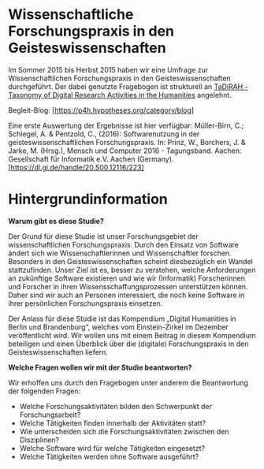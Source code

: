 # Wissenschaftliche Forschungspraxis in den Geisteswissenschaften

Im Sommer 2015 bis Herbst 2015 haben wir eine Umfrage zur Wissenschaftlichen Forschungspraxis in den Geisteswissenschaften durchgeführt. Der dabei genutzte Fragebogen ist strukturell an [TaDiRAH - Taxonomy of Digital Research Activities in the Humanities](http://tadirah.dariah.eu/vocab/index.php) angelehnt. 

Begleit-Blog: [https://p4h.hypotheses.org/category/blog]

Eine erste Auswertung der Ergebnisse ist hier verfügbar:
Müller-Birn, C.; Schlegel, A. & Pentzold, C., (2016): Softwarenutzung in der geisteswissenschaftlichen Forschungspraxis. In: Prinz, W., Borchers, J. & Jarke, M. (Hrsg.), Mensch und Computer 2016 - Tagungsband. Aachen: Gesellschaft für Informatik e.V. Aachen (Germany). [https://dl.gi.de/handle/20.500.12116/223]

# Hintergrundinformation

**Warum gibt es diese Studie?**

Der Grund für diese Studie ist unser Forschungsgebiet der wissenschaftlichen Forschungspraxis. Durch den Einsatz von Software ändert sich wie Wissenschaftlerinnen und Wissenschaftler forschen. Besonders in den Geisteswissenschaften scheint diesbezüglich ein Wandel stattzufinden. Unser Ziel ist es, besser zu verstehen, welche Anforderungen an zukünftige Software existieren und wie wir (Informatik) Forscherinnen und Forscher in ihren Wissensschaffungsprozessen unterstützen können. Daher sind wir auch an Personen interessiert, die noch keine Software in ihrer persönlichen Forschungspraxis einsetzen.

Der Anlass für diese Studie ist das Kompendium „Digital Humanities in Berlin und Brandenburg“, welches vom Einstein-Zirkel im Dezember veröffentlicht wird. Wir wollen uns mit einem Beitrag in diesem Kompendium beteiligen und einen Überblick über die (digitale) Forschungspraxis in den Geisteswissenschaften liefern.

**Welche Fragen wollen wir mit der Studie beantworten?**

Wir erhoffen uns durch den Fragebogen unter anderem die Beantwortung der folgenden Fragen:

* Welche Forschungsaktivitäten bilden den Schwerpunkt der Forschungsarbeit?
* Welche Tätigkeiten finden innerhalb der Aktivitäten statt?
* Wie unterscheiden sich die Forschungsaktivitäten zwischen den Disziplinen?
* Welche Software wird für welche Tätigkeiten eingesetzt?
* Welche Tätigkeiten werden ohne Software ausgeführt?

